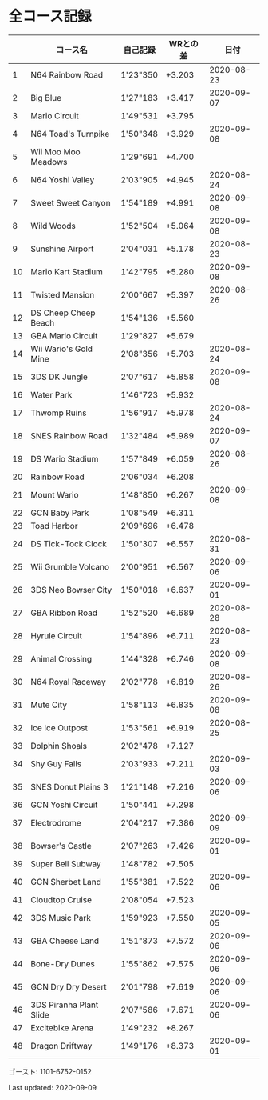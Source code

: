 # 全コース記録

||コース名|自己記録|WRとの差|日付
|--|--|--|--|--|
|1|N64 Rainbow Road|1'23"350|+3.203|2020-08-23|
|2|Big Blue|1'27"183|+3.417|2020-09-07|
|3|Mario Circuit|1'49"531|+3.795||
|4|N64 Toad's Turnpike|1'50"348|+3.929|2020-09-08|
|5|Wii Moo Moo Meadows|1'29"691|+4.700||
|6|N64 Yoshi Valley|2'03"905|+4.945|2020-08-24|
|7|Sweet Sweet Canyon|1'54"189|+4.991|2020-09-08|
|8|Wild Woods|1'52"504|+5.064|2020-09-08|
|9|Sunshine Airport|2'04"031|+5.178|2020-08-23|
|10|Mario Kart Stadium|1'42"795|+5.280|2020-09-08|
|11|Twisted Mansion|2'00"667|+5.397|2020-08-26|
|12|DS Cheep Cheep Beach|1'54"136|+5.560||
|13|GBA Mario Circuit|1'29"827|+5.679||
|14|Wii Wario's Gold Mine|2'08"356|+5.703|2020-08-24|
|15|3DS DK Jungle|2'07"617|+5.858|2020-09-08|
|16|Water Park|1'46"723|+5.932||
|17|Thwomp Ruins|1'56"917|+5.978|2020-08-24|
|18|SNES Rainbow Road|1'32"484|+5.989|2020-09-07|
|19|DS Wario Stadium|1'57"849|+6.059|2020-08-26|
|20|Rainbow Road|2'06"034|+6.208||
|21|Mount Wario|1'48"850|+6.267|2020-09-08|
|22|GCN Baby Park|1'08"549|+6.311||
|23|Toad Harbor|2'09"696|+6.478||
|24|DS Tick-Tock Clock|1'50"307|+6.557|2020-08-31|
|25|Wii Grumble Volcano|2'00"951|+6.567|2020-09-06|
|26|3DS Neo Bowser City|1'50"018|+6.637|2020-09-01|
|27|GBA Ribbon Road|1'52"520|+6.689|2020-08-28|
|28|Hyrule Circuit|1'54"896|+6.711|2020-08-23|
|29|Animal Crossing|1'44"328|+6.746|2020-09-08|
|30|N64 Royal Raceway|2'02"778|+6.819|2020-08-26|
|31|Mute City|1'58"113|+6.835|2020-09-08|
|32|Ice Ice Outpost|1'53"561|+6.919|2020-08-25|
|33|Dolphin Shoals|2'02"478|+7.127||
|34|Shy Guy Falls|2'03"933|+7.211|2020-09-03|
|35|SNES Donut Plains 3|1'21"148|+7.216|2020-09-06|
|36|GCN Yoshi Circuit|1'50"441|+7.298||
|37|Electrodrome|2'04"217|+7.386|2020-09-09|
|38|Bowser's Castle|2'07"263|+7.426|2020-09-01|
|39|Super Bell Subway|1'48"782|+7.505||
|40|GCN Sherbet Land|1'55"381|+7.522|2020-09-06|
|41|Cloudtop Cruise|2'08"054|+7.523||
|42|3DS Music Park|1'59"923|+7.550|2020-09-05|
|43|GBA Cheese Land|1'51"873|+7.572|2020-09-06|
|44|Bone-Dry Dunes|1'55"862|+7.575|2020-09-06|
|45|GCN Dry Dry Desert|2'01"798|+7.619|2020-09-06|
|46|3DS Piranha Plant Slide|2'07"586|+7.671|2020-09-06|
|47|Excitebike Arena|1'49"232|+8.267||
|48|Dragon Driftway|1'49"176|+8.373|2020-09-01|

ゴースト: 1101-6752-0152

Last updated: 2020-09-09
